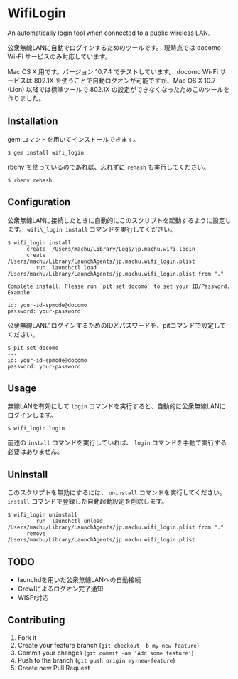 # WifiLogin

An automatically login tool when connected to a public wireless LAN.

公衆無線LANに自動でログインするためのツールです。
現時点では docomo Wi-Fi サービスのみ対応しています。

Mac OS X 用です。バージョン 10.7.4 でテストしています。
docomo Wi-Fi サービスは 802.1X を使うことで自動ログオンが可能ですが、Mac OS X 10.7 (Lion) 以降では標準ツールで 802.1X の設定ができなくなったためこのツールを作りました。


## Installation

gem コマンドを用いてインストールできます。

    $ gem install wifi_login

rbenv を使っているのであれば、忘れずに `rehash` も実行してください。

    $ rbenv rehash

## Configuration

公衆無線LANに接続したときに自動的にこのスクリプトを起動するように設定します。
`wifi\_login install` コマンドを実行してください。

```
$ wifi_login install
      create  /Users/machu/Library/Logs/jp.machu.wifi_login
      create  /Users/machu/Library/LaunchAgents/jp.machu.wifi_login.plist
         run  launchctl load /Users/machu/Library/LaunchAgents/jp.machu.wifi_login.plist from "."

Complete install. Please run `pit set docomo` to set your ID/Password.
Example
--
id: your-id-spmode@docomo
password: your-password
```

公衆無線LANにログインするためのIDとパスワードを、pitコマンドで設定してください。

```
$ pit set docomo
---
id: your-id-spmode@docomo
password: your-password
```

## Usage

無線LANを有効にして `login` コマンドを実行すると、自動的に公衆無線LANにログインします。

    $ wifi_login login

前述の `install` コマンドを実行していれば、 `login` コマンドを手動で実行する必要はありません。

## Uninstall

このスクリプトを無効にするには、 `uninstall` コマンドを実行してください。 `install` コマンドで登録した自動起動設定を削除します。

```
$ wifi_login uninstall
         run  launchctl unload /Users/machu/Library/LaunchAgents/jp.machu.wifi_login.plist from "."
      remove  /Users/machu/Library/LaunchAgents/jp.machu.wifi_login.plist
```

## TODO

 * launchdを用いた公衆無線LANへの自動接続
 * Growlによるログオン完了通知
 * WISPr対応

## Contributing

1. Fork it
2. Create your feature branch (`git checkout -b my-new-feature`)
3. Commit your changes (`git commit -am 'Add some feature'`)
4. Push to the branch (`git push origin my-new-feature`)
5. Create new Pull Request
